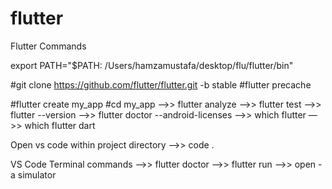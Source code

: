 # flutter
Flutter Commands

export PATH="$PATH: /Users/hamzamustafa/desktop/flu/flutter/bin"

#git clone https://github.com/flutter/flutter.git -b stable
#flutter precache

#flutter create my_app
#cd my_app
—>> flutter analyze
—>> flutter test
—>> flutter --version
—>> flutter doctor --android-licenses
—>> which flutter
—>> which flutter dart

Open vs code within project directory
—>> code .

VS Code Terminal commands 
—>> flutter doctor
—>> flutter run 
—>> open -a simulator
